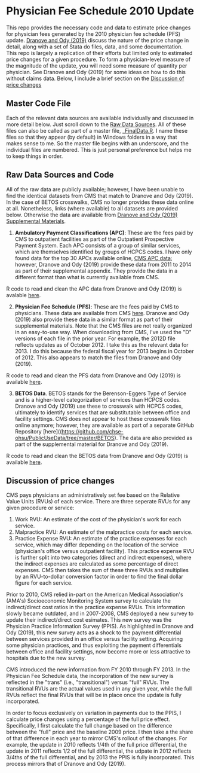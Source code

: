 # Physician Fee Schedule 2010 Update

This repo provides the necessary code and data to estimate price changes for physician fees generated by the 2010 physician fee schedule (PFS) update. [Dranove and Ody (2019)](https://www.aeaweb.org/articles?id=10.1257/pol.20170020) discuss the nature of the price change in detail, along with a set of Stata do files, data, and some documentation. This repo is largely a replication of their efforts but limited only to estimated price changes for a given procedure. To form a physician-level measure of the magnitude of the update, you will need some measure of quantity per physician. See Dranove and Ody (2019) for some ideas on how to do this without claims data. Below, I include a brief section on the [Discussion of price changes](https://github.com/imccart/PFS_Update_2010#discussion-of-price-changes)


## Master Code File
Each of the relevant data sources are available individually and discussed in more detail below. Just scroll down to the [Raw Data Sources](https://github.com/imccart/PFS_Update_2010#raw-data-sources-and-code). All of these files can also be called as part of a master file,  [_FinalData.R](https://github.com/imccart/PFS_Update_2010/blob/master/code/_FinalData.R). I name these files so that they appear (by default) in Windows folders in a way that makes sense to me. So the master file begins with an underscore, and the individual files are numbered. This is just personal preference but helps me to keep things in order.

## Raw Data Sources and Code
All of the raw data are publicly available; however, I have been unable to find the identical datasets from CMS that match to Dranove and Ody (2019). In the case of BETOS crosswalks, CMS no longer provides these data online at all. Nonetheless, links (where available) to all datasets are provided below. Otherwise the data are available from [Dranove and Ody (2019) Supplemental Materials](https://www.aeaweb.org/articles?id=10.1257/pol.20170020).

1. **Ambulatory Payment Classifications (APC)**: These are the fees paid by CMS to outpatient facilities as part of the Outpatient Prospective Payment System. Each APC consists of a group of similar services, which are themselves identified by groups of HCPCS codes. I have only found data for the top 30 APCs available online, [CMS APC data](https://www.cms.gov/Research-Statistics-Data-and-Systems/Statistics-Trends-and-Reports/Medicare-Provider-Charge-Data/Outpatient); however, Dranove and Ody (2019) provide these data from 2011 to 2014 as part of their supplemental appendix. They provide the data in a different format than what is currently available from CMS.

R code to read and clean the APC data from Dranove and Ody (2019) is avalable [here](code/1_APC_Data.R).

2. **Physician Fee Schedule (PFS)**: These are the fees paid by CMS to physicians. These data are available from CMS [here](https://www.cms.gov/Medicare/Medicare-Fee-for-Service-Payment/PhysicianFeeSched/PFS-Relative-Value-Files). Dranove and Ody (2019) also provide these data in a similar format as part of their supplemental materials. Note that the CMS files are not really organized in an easy-to-use way. When downloading from CMS, I've used the "D" versions of each file in the prior year. For example, the 2012D file reflects updates as of October 2012. I take this as
the relevant data for 2013. I do this because the federal fiscal year for 2013 begins in October of 2012. This also appears to match the files from Dranove and Ody (2019).

R code to read and clean the PFS data from Dranove and Ody (2019) is available [here](code/2_Physician_Prices.R).

3. **BETOS Data**. BETOS stands for the Berenson-Eggers Type of Service and is a higher-level categorization of services than HCPCS codes. Dranove and Ody (2019) use these to crosswalk with HCPCS codes, ultimately to identify services that are substitutable between office and facility settings. CMS does not appear to host these crosswalk files online anymore; however, they are available as part of a separate GitHub Repository [here]((https://github.com/chse-ohsu/PublicUseData/tree/master/BETOS). The data are also provided as part of the supplemental material for Dranove and Ody (2019). 

R code to read and clean the BETOS data from Dranove and Ody (2019) is available [here](code/3_Betos.R).


## Discussion of price changes
CMS pays physicians an administratively set fee based on the Relative Value Units (RVUs) of each service. There are three seperate RVUs for any given procedure or service:<br>
1. Work RVU: An estimate of the cost of the physician's work for each service.
2. Malpractice RVU: An estimate of the malpractice costs for each service.
3. Practice Expense RVU: An estimate of the practice expenses for each service, which may differ depending on the location of the service (physician's office versus outpatient facility). This practice expense RVU is further split into two categories (direct and indirect expenses), where the indirect expenses are calculated as some percentage of direct expenses. 
CMS then takes the sum of these three RVUs and multiplies by an RVU-to-dollar conversion factor in order to find the final dollar figure for each service. 

Prior to 2010, CMS relied in-part on the American Medical Association's (AMA's) Socioeconomic Monitoring System survey to calculate the indirect/direct cost ratios in the practice expense RVUs. This information slowly became outdated, and in 2007-2008, CMS deployed a new survey to update their indirect/direct cost esimates. This new survey was the Physician Practice Information Survey (PPIS). As highlighted in Dranove and Ody (2019), this new survey acts as a shock to the payment differential between services provided in an office versus facility setting. Acquiring some physician practices, and thus exploiting the payment differentials between office and facility settings, now become more or less attractive to hospitals due to the new survey.

CMS introduced the new information from FY 2010 through FY 2013. In the Physician Fee Schedule data, the incorporation of the new survey is reflected in the "trans" (i.e., "transitional") versus "full" RVUs. The transitional RVUs are the actual values used in any given year, while the full RVUs reflect the final RVUs that will be in place once the update is fully incorporated. 

In order to focus exclusively on variation in payments due to the PPIS, I calculate price changes using a percentage of the full price effect. Specifically, I first calculate the full change based on the difference between the "full" price and the baseline 2009 price. I then take a the share of that difference in each year to mirror CMS's rollout of the changes. For example, the update in 2010 reflects 1/4th of the full price differential, the update in 2011 reflects 1/2 of the full differential, the udpate in 2012 reflects 3/4ths of the full differential, and by 2013 the PPIS is fully incorporated. This process mirrors that of Dranove and Ody (2019).